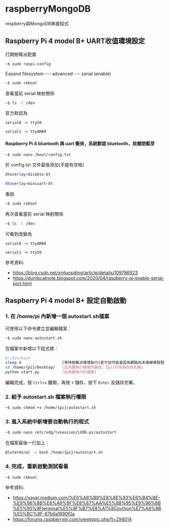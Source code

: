 # raspberryMongoDB
respberry與MongoDB串接程式

## Raspberry Pi 4 model B+ UART收值環境設定

打開樹莓派配置
```bash
~$ sudo raspi-config
```
Expand filesystem --- advanced --- serial (enable)
```bash
~$ sudo reboot
```
查看當前 serial 映射關係
```bash
~$ ls -l /dev
```
官方默認為

`serial0 -> ttyS0`

`serial1 -> ttyAMA0`

#### Raspberry Pi 4 bluetooth 與 uart 衝突，系統默認 bluetooth，故關閉藍芽
```bash
~$ sudo nano /boot/config.txt
```
於 config.txt 文件最後添加(不能有空格)
```bash
dtoverlay=disable-bt
```
```bash
dtoverlay=miniuart-bt
```
重啟
```bash
~$ sudo reboot
```
再次查看當前 serial 映射關係
```bash
~$ ls -l /dev
```
可看到改變為

`serial0 -> ttyAMA0`

`serial1 -> ttyS0`

參考資料:
* https://blog.csdn.net/xinluosiding/article/details/109786923
* https://dumbcatnote.blogspot.com/2020/04/raspberry-pi-enable-serial-port.html

## Raspberry Pi 4 model B+ 設定自動啟動

### 1. 在 /home/pi 內新增一個 autostart.sh檔案
可使用以下命令建立並編輯檔案：
```bash
~$ sudo nano autostart.sh
```
在檔案中新增以下程式碼：
```bash
#!/bin/bash
sleep 4                  [等待樹莓派環境執行(若不加可能會因為網路尚未連線導致程式中斷)]
cd /home/{pi}/Desktop/   [此為要執行檔案的路徑，{pi}可改為你的名稱]
python start.py          [此為要執行的檔案]

```
編輯完成，按 `Ctrl+x` 離開，再按 `Y` 儲存，按下 `Enter` 及儲存完畢。

### 2. 給予 autostart.sh 檔案執行權限
```bash
~$ sudo chmod +x /home/{pi}/autostart.sh
```
### 3. 進入系統中新增要自動執行的程式
```bash
~$ sudo nano /etc/xdg/lxsession/LXDE-pi/autostart
```
在檔案最後一行加上：
```bash
@lxterminal -e bash /home/{pi}/autostart.sh
```
### 4. 完成，重新啟動測試看看
```bash
~$ sudo reboot
```
參考資料:
* https://yayar.medium.com/%E6%A8%B9%E8%8E%93%E6%B4%BE-%E9%96%8B%E6%A9%9F%E8%87%AA%E5%8B%95%E9%96%8B%E5%95%9Fterminal%E5%9F%B7%E8%A1%8Cpython%E7%A8%8B%E5%BC%8F-87b6a1690f0a
* https://forums.raspberrypi.com/viewtopic.php?t=294014